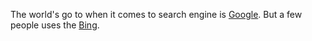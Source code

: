 The world's go to when it comes to search engine is [Google](www.google.com). But a few people uses the [Bing](www.bing.com).